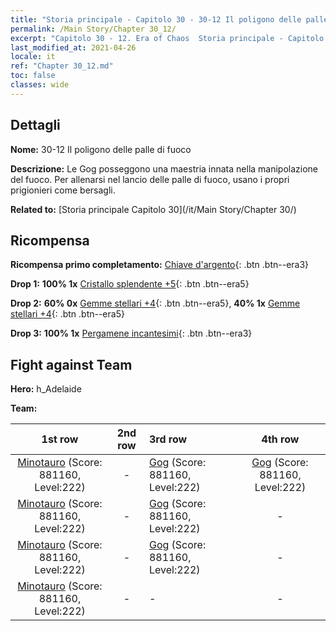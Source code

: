 ```yaml
---
title: "Storia principale - Capitolo 30 - 30-12 Il poligono delle palle di fuoco"
permalink: /Main Story/Chapter 30_12/
excerpt: "Capitolo 30 - 12. Era of Chaos  Storia principale - Capitolo 30_12. 30-12 Il poligono delle palle di fuoco"
last_modified_at: 2021-04-26
locale: it
ref: "Chapter 30_12.md"
toc: false
classes: wide
---
```


## Dettagli

 **Nome:** 30-12 Il poligono delle palle di fuoco

 **Descrizione:** Le Gog posseggono una maestria innata nella manipolazione del fuoco. Per allenarsi nel lancio delle palle di fuoco, usano i propri prigionieri come bersagli.

 **Related to:** [Storia principale Capitolo 30](/it/Main Story/Chapter 30/)

## Ricompensa

 **Ricompensa primo completamento:** [Chiave d'argento](/ItemsIT/con_693/){: .btn .btn--era3}

 **Drop 1:** **100% 1x** [Cristallo splendente +5](/ItemsIT/mat_101/){: .btn .btn--era5}

 **Drop 2:** **60% 0x** [Gemme stellari +4](/ItemsIT/mat_93/){: .btn .btn--era5}, **40% 1x** [Gemme stellari +4](/ItemsIT/mat_93/){: .btn .btn--era5}

 **Drop 3:** **100% 1x** [Pergamene incantesimi](/ItemsIT/con_694/){: .btn .btn--era3}


## Fight against Team
 **Hero:** h_Adelaide

 **Team:**


  | 1st row | 2nd row | 3rd row | 4th row |
  |:----:|:----:|:----|:----:|
  | [Minotauro](/it/units/Minotaur/) (Score: 881160, Level:222)  | - | [Gog](/it/units/Gog/) (Score: 881160, Level:222)  | [Gog](/it/units/Gog/) (Score: 881160, Level:222)  |
  | [Minotauro](/it/units/Minotaur/) (Score: 881160, Level:222)  | - | [Gog](/it/units/Gog/) (Score: 881160, Level:222)  | - |
  | [Minotauro](/it/units/Minotaur/) (Score: 881160, Level:222)  | - | [Gog](/it/units/Gog/) (Score: 881160, Level:222)  | - |
  | [Minotauro](/it/units/Minotaur/) (Score: 881160, Level:222)  | - | - | - |


